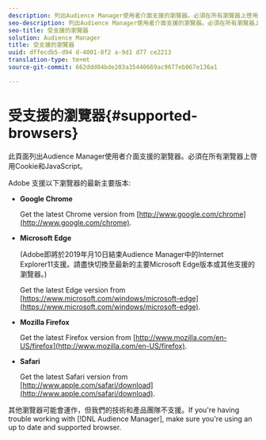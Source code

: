 ```yaml
---
description: 列出Audience Manager使用者介面支援的瀏覽器。必須在所有瀏覽器上啓用Cookie和JavaScript。
seo-description: 列出Audience Manager使用者介面支援的瀏覽器。必須在所有瀏覽器上啓用Cookie和JavaScript。
seo-title: 受支援的瀏覽器
solution: Audience Manager
title: 受支援的瀏覽器
uuid: dffecdb5-d94 d-4001-8f2 a-9d1 d77 ce2213
translation-type: tm+mt
source-git-commit: 662ddd04bde203a35440669ac9677eb067e136a1

---
```



# 受支援的瀏覽器{#supported-browsers}

此頁面列出Audience Manager使用者介面支援的瀏覽器。必須在所有瀏覽器上啓用Cookie和JavaScript。

<!-- 

c_supported_browsers.xml

 -->

Adobe 支援以下瀏覽器的最新主要版本:

* **Google Chrome**

   Get the latest Chrome version from [http://www.google.com/chrome](http://www.google.com/chrome).

* **Microsoft Edge**

   (Adobe即將於2019年月10日結束Audience Manager中的Internet Explorer11支援。請盡快切換至最新的主要Microsoft Edge版本或其他支援的瀏覽器。)

   Get the latest Edge version from [https://www.microsoft.com/windows/microsoft-edge](https://www.microsoft.com/windows/microsoft-edge).

* **Mozilla Firefox**

   Get the latest Firefox version from [http://www.mozilla.com/en-US/firefox](http://www.mozilla.com/en-US/firefox).

* **Safari**

   Get the latest Safari version from [http://www.apple.com/safari/download](http://www.apple.com/safari/download).

其他瀏覽器可能會運作，但我們的技術和產品團隊不支援。If you&#39;re having trouble working with [!DNL Audience Manager], make sure you&#39;re using an up to date and supported browser.
